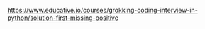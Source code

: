 https://www.educative.io/courses/grokking-coding-interview-in-python/solution-first-missing-positive
